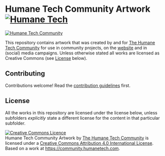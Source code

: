 # Humane Tech Community Artwork [![Humane Tech](https://raw.githubusercontent.com/engagingspaces/awesome-humane-tech/master/humane-tech-badge.svg?sanitize=true)](https://github.com/engagingspaces/awesome-humane-tech)

[![Humane Tech Community](https://raw.githubusercontent.com/humanetech-community/humanetech-community-artwork/master/community-artwork/logos/humanetech-community-logo.svg?sanitize=true)](https://humanetech.community)

This repository contains artwork that was created by and for [The Humane Tech Community](https://community.humanetech) for use in community projects, on the [website](https://humanetech.community) and in (social) media campaigns. Unless otherwise stated all works are licensed as Creative Commons (see [License](#license) below).

## Contributing

Contributions welcome! Read the [contribution guidelines](contributing.md) first.

## License

All the works in this repository are licensed under the license below, unless subfolders _explicitly_ state a different license for the content in that particular subfolder.

<a rel="license" href="http://creativecommons.org/licenses/by/4.0/"><img alt="Creative Commons Licence" style="border-width:0" src="https://i.creativecommons.org/l/by/4.0/88x31.png" /></a><br /><span xmlns:dct="http://purl.org/dc/terms/" property="dct:title">Humane Tech Community Artwork</span> by <a xmlns:cc="http://creativecommons.org/ns#" href="https://humanetech.community" property="cc:attributionName" rel="cc:attributionURL">The Humane Tech Community</a> is licensed under a <a rel="license" href="http://creativecommons.org/licenses/by/4.0/">Creative Commons Attribution 4.0 International License</a>.<br />Based on a work at <a xmlns:dct="http://purl.org/dc/terms/" href="https://community.humanetech.com" rel="dct:source">https://community.humanetech.com</a>.
